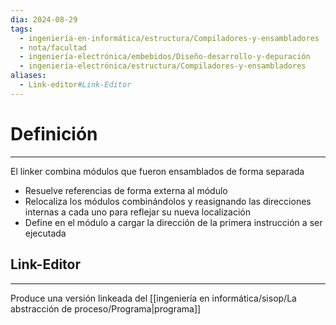 ```yaml
---
dia: 2024-08-29
tags:
  - ingeniería-en-informática/estructura/Compiladores-y-ensambladores
  - nota/facultad
  - ingeniería-electrónica/embebidos/Diseño-desarrollo-y-depuración
  - ingeniería-electrónica/estructura/Compiladores-y-ensambladores
aliases:
  - Link-editor#Link-Editor
---
```

# Definición
---
El linker combina módulos que fueron ensamblados de forma separada
- Resuelve referencias de forma externa al módulo
- Relocaliza los módulos combinándolos y reasignando las direcciones internas a cada uno para reflejar su nueva localización
- Define en el módulo a cargar la dirección de la primera instrucción a ser ejecutada

## Link-Editor
---
Produce una versión linkeada del [[ingeniería en informática/sisop/La abstracción de proceso/Programa|programa]]